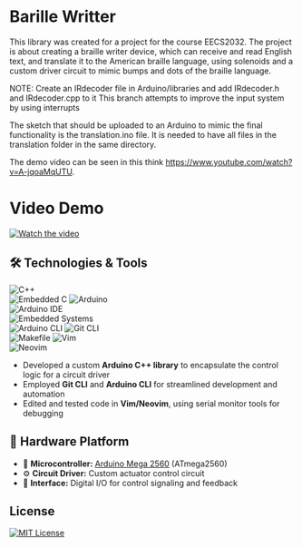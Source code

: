 # Barille Writter 

This library was created for a project for the course EECS2032. The project is about creating a braille writer device, which can receive and read English text, and translate it to the American braille language, using solenoids and a custom driver circuit to mimic bumps and dots of the braille language.

NOTE: Create an IRdecoder file in Arduino/libraries and add IRdecoder.h and IRdecoder.cpp to it
This branch attempts to improve the input system by using interrupts

The sketch that should be uploaded to an Arduino to mimic the final functionality is the translation.ino file.
It is needed to have all files in the translation folder in the same directory.

The demo video can be seen in this think https://www.youtube.com/watch?v=A-jqoaMqUTU.

# Video Demo
[![Watch the video](Images/circuit_driver.png)](https://www.youtube.com/watch?v=A-jqoaMqUTU)

## 🛠️ Technologies & Tools
![C++](https://img.shields.io/badge/C++-00599C?style=plastic&logo=c%2B%2B&logoColor=white)  
![Embedded C](https://img.shields.io/badge/Embedded%20C-00599C?style=plastic&logo=c&logoColor=white)
![Arduino](https://img.shields.io/badge/Arduino-00979D?style=plastic&logo=arduino&logoColor=white)  
![Arduino IDE](https://img.shields.io/badge/Arduino_IDE-00979D?style=plastic&logo=arduino&logoColor=white)  
![Embedded Systems](https://img.shields.io/badge/Embedded-Systems-blue?style=plastic)  
![Arduino CLI](https://img.shields.io/badge/Arduino_CLI-00979D?style=plastic&logo=arduino&logoColor=white)
![Git CLI](https://img.shields.io/badge/Git-CLI-F05032?style=plastic&logo=git&logoColor=white)  
![Makefile](https://img.shields.io/badge/Makefile-Dev-blue?style=plastic)
![Vim](https://img.shields.io/badge/Vim-019733?style=plastic&logo=vim&logoColor=white)  
![Neovim](https://img.shields.io/badge/Neovim-57A143?style=plastic&logo=neovim&logoColor=white)

- Developed a custom **Arduino C++ library** to encapsulate the control logic for a circuit driver  
- Employed **Git CLI** and **Arduino CLI** for streamlined development and automation 
- Edited and tested code in **Vim/Neovim**, using serial monitor tools for debugging

## 🧱 Hardware Platform
- 🔌 **Microcontroller:** [Arduino Mega 2560](https://store.arduino.cc/products/arduino-mega-2560-rev3) (ATmega2560)  
- ⚙️ **Circuit Driver:** Custom actuator control circuit  
- 🧩 **Interface:** Digital I/O for control signaling and feedback  

## License
[![MIT License](https://img.shields.io/badge/License-MIT-green.svg)](https://choosealicense.com/licenses/mit/)
